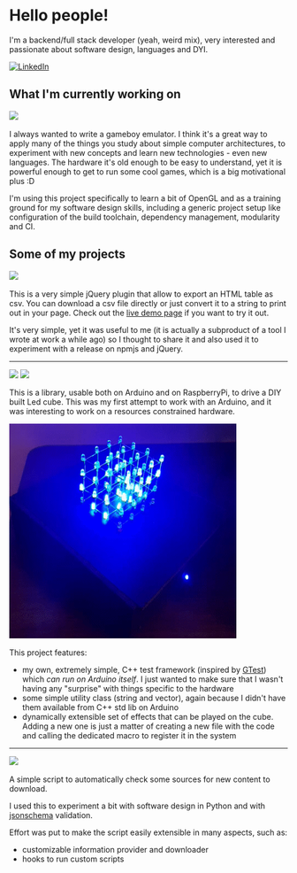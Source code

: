 # Hello people! 

I'm a backend/full stack developer (yeah, weird mix), very interested and passionate about software design, languages and DYI. 

<a href="https://www.linkedin.com/in/stefano-stoduto-a4859160/"><img src="https://img.shields.io/badge/linkedin-%230077B5.svg?&style=for-the-badge&logo=linkedin&logoColor=white" alt="LinkedIn"/></a>

## What I'm currently working on

<a href="https://github.com/OmbraDiFenice/gbEmu"><img src="https://gh-card.dev/repos/OmbraDiFenice/gbEmu.svg"></a>

I always wanted to write a gameboy emulator. I think it's a great way to apply many of the things you study about simple computer architectures,
to experiment with new concepts and learn new technologies - even new languages. The hardware it's old enough to be easy to understand, yet it 
is powerful enough to get to run some cool games, which is a big motivational plus :D

I'm using this project specifically to learn a bit of OpenGL and as a training ground for my software design skills, including a generic project
setup like configuration of the build toolchain, dependency management, modularity and CI.

## Some of my projects

<a href="https://www.npmjs.com/package/table2csv"><img src="https://gh-card.dev/repos/OmbraDiFenice/table2csv.svg"></a>

This is a very simple jQuery plugin that allow to export an HTML table as csv.
You can download a csv file directly or just convert it to a string to print out in your page.
Check out the [live demo page](https://ombradifenice.github.io/table2csv/) if you want to try it out.

It's very simple, yet it was useful to me (it is actually a subproduct of a tool I wrote at work a while ago) so I thought to share it and also used it to experiment with a release on npmjs and jQuery.

---

<a href="https://github.com/OmbraDiFenice/ledCubeLib"><img src="https://gh-card.dev/repos/OmbraDiFenice/ledCubeLib.svg"></a>
<a href="https://github.com/OmbraDiFenice/ledCube"><img src="https://gh-card.dev/repos/OmbraDiFenice/ledCube.svg"></a>

This is a library, usable both on Arduino and on RaspberryPi, to drive a DIY built Led cube.
This was my first attempt to work with an Arduino, and it was interesting to work on a resources constrained hardware.

<img src="https://github.com/OmbraDiFenice/ledCubeLib/blob/master/demos/waves.gif" alt="led cube waves effect">

This project features:
 - my own, extremely simple, C++ test framework (inspired by [GTest](https://github.com/google/googletest)) which _can run on Arduino itself_. I just wanted to make sure that I wasn't having any "surprise" with things specific to the hardware
 - some simple utility class (string and vector), again because I didn't have them available from C++ std lib on Arduino
 - dynamically extensible set of effects that can be played on the cube. Adding a new one is just a matter of creating a new file with the code and calling the dedicated macro to register it in the system

---

<a href="https://github.com/OmbraDiFenice/autoDownloader"><img src="https://gh-card.dev/repos/OmbraDiFenice/autoDownloader.svg"></a>

A simple script to automatically check some sources for new content to download.

I used this to experiment a bit with software design in Python and with [jsonschema](https://json-schema.org/) validation.

Effort was put to make the script easily extensible in many aspects, such as:
 - customizable information provider and downloader
 - hooks to run custom scripts

